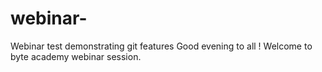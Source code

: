 # webinar-
Webinar test demonstrating git features 
Good evening to all ! 
Welcome to byte academy webinar session. 

